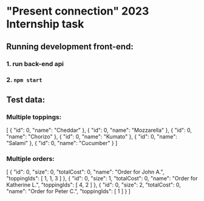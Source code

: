 # "Present connection" 2023 Internship task

## Running development front-end:

### 1. run back-end api
### 2. `npm start`

## Test data:
### Multiple toppings:
[
  {
    "id": 0,
    "name": "Cheddar"
  },
  {
    "id": 0,
    "name": "Mozzarella"
  },
  {
    "id": 0,
    "name": "Chorizo"
  },
  {
    "id": 0,
    "name": "Kumato"
  },
  {
    "id": 0,
    "name": "Salami"
  },
  {
    "id": 0,
    "name": "Cucumber"
  }
]

### Multiple orders:
[
  {
    "id": 0,
    "size": 0,
    "totalCost": 0,
    "name": "Order for John A.",
    "toppingIds": [
      1, 1, 3
    ]
  },
  {
    "id": 0,
    "size": 1,
    "totalCost": 0,
    "name": "Order for Katherine L.",
    "toppingIds": [
      4, 2
    ]
  },
  {
    "id": 0,
    "size": 2,
    "totalCost": 0,
    "name": "Order for Peter C.",
    "toppingIds": [
      1
    ]
  }
]


